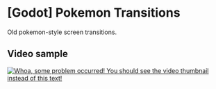 # [Godot] Pokemon Transitions
Old pokemon-style screen transitions.

## Video sample
[![Whoa, some problem occurred! You should see the video thumbnail instead of this text!](http://img.youtube.com/vi/7MrJkCDC1pU/0.jpg)](http://www.youtube.com/watch?v=7MrJkCDC1pU)
